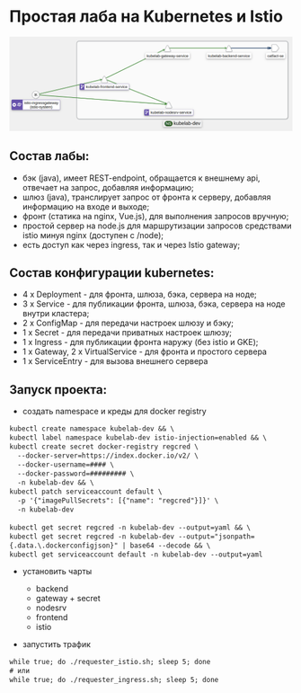 # Простая лаба на Kubernetes и Istio

![alt text](kiali.png)

## Состав лабы:

- бэк (java), имеет REST-endpoint, обращается к внешнему api, отвечает на запрос, добавляя информацию;
- шлюз (java), транслирует запрос от фронта к серверу, добавляя информацию на входе и выходе;
- фронт (статика на nginx, Vue.js), для выполнения запросов вручную;
- простой сервер на node.js для маршрутизации запросов средствами istio минуя nginx (доступен с /node);
- есть доступ как через ingress, так и через Istio gateway;

## Состав конфигурации kubernetes:

- 4 x Deployment - для фронта, шлюза, бэка, сервера на ноде;
- 3 x Service - для публикации фронта, шлюза, бэка, сервера на ноде внутри кластера;
- 2 x ConfigMap - для передачи настроек шлюзу и бэку;
- 1 x Secret - для передачи приватных настроек шлюзу;
- 1 x Ingress - для публикации фронта наружу (без istio и GKE);
- 1 x Gateway, 2 x VirtualService - для фронта и простого сервера
- 1 x ServiceEntry - для вызова внешнего сервера

## Запуск проекта:

- создать namespace и креды для docker registry

```shell script
kubectl create namespace kubelab-dev && \
kubectl label namespace kubelab-dev istio-injection=enabled && \
kubectl create secret docker-registry regcred \
  --docker-server=https://index.docker.io/v2/ \
  --docker-username=#### \
  --docker-password=######### \
  -n kubelab-dev && \
kubectl patch serviceaccount default \
  -p '{"imagePullSecrets": [{"name": "regcred"}]}' \
  -n kubelab-dev

kubectl get secret regcred -n kubelab-dev --output=yaml && \
kubectl get secret regcred -n kubelab-dev --output="jsonpath={.data.\.dockerconfigjson}" | base64 --decode && \
kubectl get serviceaccount default -n kubelab-dev --output=yaml
```

- установить чарты
    - backend
    - gateway + secret
    - nodesrv
    - frontend
    - istio

- запустить трафик

```shell
while true; do ./requester_istio.sh; sleep 5; done
# или
while true; do ./requester_ingress.sh; sleep 5; done
```
